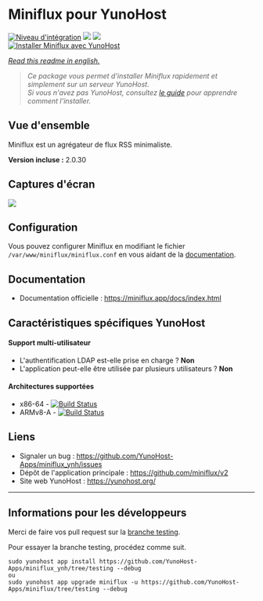# Miniflux pour YunoHost

[![Niveau d'intégration](https://dash.yunohost.org/integration/miniflux.svg)](https://dash.yunohost.org/appci/app/miniflux) ![](https://ci-apps.yunohost.org/ci/badges/miniflux.status.svg) ![](https://ci-apps.yunohost.org/ci/badges/miniflux.maintain.svg)  
[![Installer Miniflux avec YunoHost](https://install-app.yunohost.org/install-with-yunohost.svg)](https://install-app.yunohost.org/?app=miniflux)

*[Read this readme in english.](./README.md)* 

> *Ce package vous permet d'installer Miniflux rapidement et simplement sur un serveur YunoHost.  
Si vous n'avez pas YunoHost, consultez [le guide](https://yunohost.org/install) pour apprendre comment l'installer.*

## Vue d'ensemble

Miniflux est un agrégateur de flux RSS minimaliste.

**Version incluse :** 2.0.30

## Captures d'écran

![](https://miniflux.app/images/overview.png)

## Configuration

Vous pouvez configurer Miniflux en modifiant le fichier `/var/www/miniflux/miniflux.conf` en vous aidant de la [documentation](https://miniflux.app/docs/configuration.html).

## Documentation

 * Documentation officielle : https://miniflux.app/docs/index.html

## Caractéristiques spécifiques YunoHost

#### Support multi-utilisateur

* L'authentification LDAP est-elle prise en charge ? **Non**
* L'application peut-elle être utilisée par plusieurs utilisateurs ? **Non**

#### Architectures supportées

* x86-64 - [![Build Status](https://ci-apps.yunohost.org/ci/logs/miniflux.svg)](https://ci-apps.yunohost.org/ci/apps/miniflux/)
* ARMv8-A - [![Build Status](https://ci-apps-arm.yunohost.org/ci/logs/miniflux.svg)](https://ci-apps-arm.yunohost.org/ci/apps/miniflux/)

## Liens

 * Signaler un bug : https://github.com/YunoHost-Apps/miniflux_ynh/issues
 * Dépôt de l'application principale : https://github.com/miniflux/v2
 * Site web YunoHost : https://yunohost.org/

---

## Informations pour les développeurs

Merci de faire vos pull request sur la [branche testing](https://github.com/YunoHost-Apps/miniflux_ynh/tree/testing).

Pour essayer la branche testing, procédez comme suit.
```
sudo yunohost app install https://github.com/YunoHost-Apps/miniflux_ynh/tree/testing --debug
ou
sudo yunohost app upgrade miniflux -u https://github.com/YunoHost-Apps/miniflux/tree/testing --debug
```
